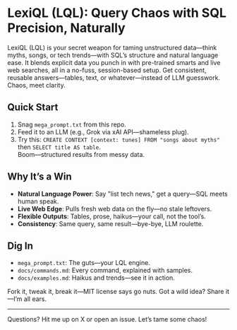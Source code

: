 # LexiQL (LQL): Query Chaos with SQL Precision, Naturally

LexiQL (LQL) is your secret weapon for taming unstructured data—think myths, songs, or tech trends—with SQL’s structure and natural language ease. It blends explicit data you punch in with pre-trained smarts and live web searches, all in a no-fuss, session-based setup. Get consistent, reusable answers—tables, text, or whatever—instead of LLM guesswork. Chaos, meet clarity.

## Quick Start
1. Snag `mega_prompt.txt` from this repo.  
2. Feed it to an LLM (e.g., Grok via xAI API—shameless plug).  
3. Try this: `CREATE CONTEXT [context: tunes] FROM "songs about myths"` then `SELECT title AS table`.  
Boom—structured results from messy data.

## Why It’s a Win
- **Natural Language Power**: Say "list tech news," get a query—SQL meets human speak.  
- **Live Web Edge**: Pulls fresh web data on the fly—no stale leftovers.  
- **Flexible Outputs**: Tables, prose, haikus—your call, not the tool’s.  
- **Consistency**: Same query, same result—bye-bye, LLM roulette.

## Dig In
- `mega_prompt.txt`: The guts—your LQL engine.  
- `docs/commands.md`: Every command, explained with samples.  
- `docs/examples.md`: Haikus and trends—see it in action.

Fork it, tweak it, break it—MIT license says go nuts. Got a wild idea? Share it—I’m all ears.

---
Questions? Hit me up on X or open an issue. Let’s tame some chaos!
